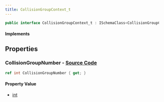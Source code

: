 ```yaml
---
title: CollisionGroupContext_t
---
```


```csharp
public interface CollisionGroupContext_t : ISchemaClass<CollisionGroupContext_t>, ISchemaField, ISchemaClass, INativeHandle
```

#### Implements

## Properties

### **CollisionGroupNumber** - [Source Code](https://github.com/swiftly-solution/swiftlys2/blob/main/managed/src/SwiftlyS2.Generated/Schemas/Interfaces/CollisionGroupContext_t.cs#L16)

```csharp
ref int CollisionGroupNumber { get; }
```

#### Property Value

- [int](https://learn.microsoft.com/dotnet/api/system.int32)

